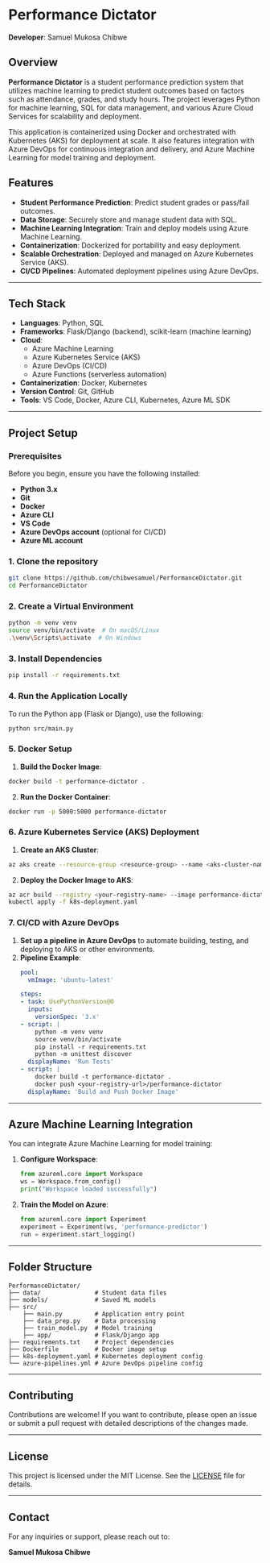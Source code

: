 # Performance Dictator

**Developer**: Samuel Mukosa Chibwe

## Overview

**Performance Dictator** is a student performance prediction system that utilizes machine learning to predict student outcomes based on factors such as attendance, grades, and study hours. The project leverages Python for machine learning, SQL for data management, and various Azure Cloud Services for scalability and deployment.

This application is containerized using Docker and orchestrated with Kubernetes (AKS) for deployment at scale. It also features integration with Azure DevOps for continuous integration and delivery, and Azure Machine Learning for model training and deployment.

## Features
- **Student Performance Prediction**: Predict student grades or pass/fail outcomes.
- **Data Storage**: Securely store and manage student data with SQL.
- **Machine Learning Integration**: Train and deploy models using Azure Machine Learning.
- **Containerization**: Dockerized for portability and easy deployment.
- **Scalable Orchestration**: Deployed and managed on Azure Kubernetes Service (AKS).
- **CI/CD Pipelines**: Automated deployment pipelines using Azure DevOps.

---

## Tech Stack
- **Languages**: Python, SQL
- **Frameworks**: Flask/Django (backend), scikit-learn (machine learning)
- **Cloud**: 
  - Azure Machine Learning
  - Azure Kubernetes Service (AKS)
  - Azure DevOps (CI/CD)
  - Azure Functions (serverless automation)
- **Containerization**: Docker, Kubernetes
- **Version Control**: Git, GitHub
- **Tools**: VS Code, Docker, Azure CLI, Kubernetes, Azure ML SDK

---

## Project Setup

### Prerequisites

Before you begin, ensure you have the following installed:
- **Python 3.x**
- **Git**
- **Docker**
- **Azure CLI**
- **VS Code**
- **Azure DevOps account** (optional for CI/CD)
- **Azure ML account**

### 1. Clone the repository

```bash
git clone https://github.com/chibwesamuel/PerformanceDictator.git
cd PerformanceDictator
```

### 2. Create a Virtual Environment

```bash
python -m venv venv
source venv/bin/activate  # On macOS/Linux
.\venv\Scripts\activate  # On Windows
```

### 3. Install Dependencies

```bash
pip install -r requirements.txt
```

### 4. Run the Application Locally

To run the Python app (Flask or Django), use the following:

```bash
python src/main.py
```

### 5. Docker Setup

1. **Build the Docker Image**:

```bash
docker build -t performance-dictator .
```

2. **Run the Docker Container**:

```bash
docker run -p 5000:5000 performance-dictator
```

### 6. Azure Kubernetes Service (AKS) Deployment

1. **Create an AKS Cluster**:

```bash
az aks create --resource-group <resource-group> --name <aks-cluster-name> --node-count 1 --enable-addons monitoring --generate-ssh-keys
```

2. **Deploy the Docker Image to AKS**:

```bash
az acr build --registry <your-registry-name> --image performance-dictator .
kubectl apply -f k8s-deployment.yaml
```

### 7. CI/CD with Azure DevOps

1. **Set up a pipeline in Azure DevOps** to automate building, testing, and deploying to AKS or other environments.
2. **Pipeline Example**:
   ```yaml
   pool:
     vmImage: 'ubuntu-latest'

   steps:
   - task: UsePythonVersion@0
     inputs:
       versionSpec: '3.x'
   - script: |
       python -m venv venv
       source venv/bin/activate
       pip install -r requirements.txt
       python -m unittest discover
     displayName: 'Run Tests'
   - script: |
       docker build -t performance-dictator .
       docker push <your-registry-url>/performance-dictator
     displayName: 'Build and Push Docker Image'
   ```

---

## Azure Machine Learning Integration

You can integrate Azure Machine Learning for model training:

1. **Configure Workspace**:
   ```python
   from azureml.core import Workspace
   ws = Workspace.from_config()
   print("Workspace loaded successfully")
   ```

2. **Train the Model on Azure**:
   ```python
   from azureml.core import Experiment
   experiment = Experiment(ws, 'performance-predictor')
   run = experiment.start_logging()
   ```

---

## Folder Structure

```
PerformanceDictator/
├── data/               # Student data files
├── models/             # Saved ML models
├── src/
    ├── main.py         # Application entry point
    ├── data_prep.py    # Data processing
    ├── train_model.py  # Model training
    ├── app/            # Flask/Django app
├── requirements.txt    # Project dependencies
├── Dockerfile          # Docker image setup
├── k8s-deployment.yaml # Kubernetes deployment config
└── azure-pipelines.yml # Azure DevOps pipeline config
```

---

## Contributing

Contributions are welcome! If you want to contribute, please open an issue or submit a pull request with detailed descriptions of the changes made.

---

## License

This project is licensed under the MIT License. See the [LICENSE](LICENSE) file for details.

---

## Contact

For any inquiries or support, please reach out to:

**Samuel Mukosa Chibwe**